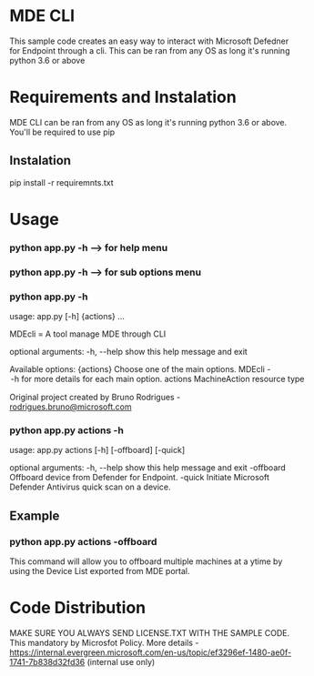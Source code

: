 # MDE CLI
This sample code creates an easy way to interact with Microsoft Defedner for Endpoint through a cli. This can be ran from any OS as long it's running python 3.6 or above

# Requirements and Instalation
MDE CLI  can be ran from any OS as long it's running python 3.6 or above. You'll be required to use pip

## Instalation
pip install -r requiremnts.txt

# Usage
 ### python app.py -h --> for help menu
 ### python app.py <choice> -h --> for sub options menu
 ### python app.py -h
  
  usage: app.py [-h] {actions} ...

MDEcli = A tool manage MDE through CLI

optional arguments:
  -h, --help  show this help message and exit

Available options:
  {actions}   Choose one of the main options. MDEcli -<option> -h for more details for each main option.
    actions   MachineAction resource type

Original project created by Bruno Rodrigues - rodrigues.bruno@microsoft.com
  
  ### python app.py actions -h
  
  usage: app.py actions [-h] [-offboard] [-quick]

optional arguments:
  -h, --help  show this help message and exit
  -offboard   Offboard device from Defender for Endpoint.
  -quick      Initiate Microsoft Defender Antivirus quick scan on a device.
  
## Example
  ### python app.py actions -offboard
  This command will allow you to offboard multiple machines at a ytime by using the Device List exported from MDE portal.
 
# Code Distribution
MAKE SURE YOU ALWAYS SEND LICENSE.TXT WITH THE SAMPLE CODE. This mandatory by Microsfot Policy. 
More details - https://internal.evergreen.microsoft.com/en-us/topic/ef3296ef-1480-ae0f-1741-7b838d32fd36 (internal use only)
